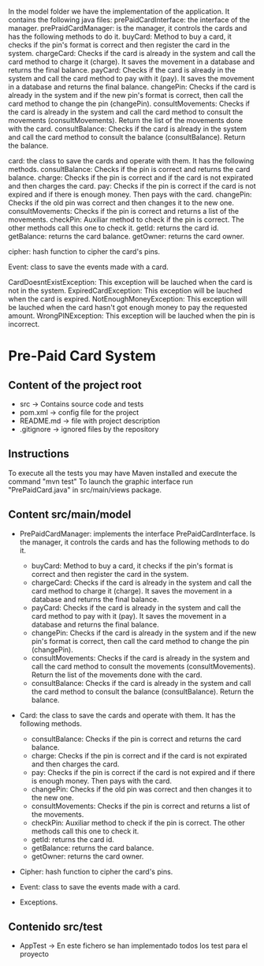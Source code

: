 In the model folder we have the implementation of the application. It contains the following java files:
prePaidCardInterface: the interface of the manager.
prePraidCardManager: is the manager, it controls the cards and has the following methods to do it.
  buyCard: Method to buy a card, it checks if the pin's format is correct and then register the card in the system.
  chargeCard: Checks if the card is already in the system and call the card method to charge it (charge). It saves the movement in a database and returns the final balance.
  payCard: Checks if the card is already in the system and call the card method to pay with it (pay). It saves the movement in a database and returns the final balance.
  changePin: Checks if the card is already in the system and if the new pin's format is correct, then call the card method to change the pin (changePin).
  consultMovements:  Checks if the card is already in the system and call the card method to consult the movements (consultMovements). Return the list of the movements done with the card.
  consultBalance: Checks if the card is already in the system and call the card method to consult the balance (consultBalance). Return the balance.

card: the class to save the cards and operate with them. It has the following methods.
  consultBalance: Checks if the pin is correct and returns the card balance.
  charge: Checks if the pin is correct and if the card is not expirated and then charges the card.
  pay: Checks if the pin is correct if the card is not expired and if there is enough money. Then pays with the card.
  changePin: Checks if the old pin was correct and then changes it to the new one.
  consultMovements: Checks if the pin is correct and returns a list of the movements.
  checkPin: Auxiliar method to check if the pin is correct. The other methods call this one to check it.
  getId: returns the card id.
  getBalance: returns the card balance.
  getOwner: returns the card owner.

cipher: hash function to cipher the card's pins.

Event: class to save the events made with a card.

CardDoesntExistException: This exception will be lauched when the card is not in the system.
ExpiredCardException: This exception will be lauched when the card is expired.
NotEnoughMoneyException: This exception will be lauched when the card hasn't got enough money to pay the requested amount.
WrongPINException: This exception will be lauched when the pin is incorrect.


# **Pre-Paid Card System**

## **Content of the project root**
- src -> Contains source code and tests
- pom.xml -> config file for the project
- README.md -> file with project description
- .gitignore -> ignored files by the repository

## **Instructions**

To execute all the tests you may have Maven installed and execute the command "mvn test"
To launch the graphic interface run "PrePaidCard.java" in src/main/views package.

## **Content src/main/model**
- PrePaidCardManager: implements the interface PrePaidCardInterface. Is the manager, it controls the cards and has the following methods to do it.

  * buyCard: Method to buy a card, it checks if the pin's format is correct and then register the card in the system.
  * chargeCard: Checks if the card is already in the system and call the card method to charge it (charge). It saves the movement in a database and returns the final balance.
  * payCard: Checks if the card is already in the system and call the card method to pay with it (pay). It saves the movement in a database and returns the final balance.
  * changePin: Checks if the card is already in the system and if the new pin's format is correct, then call the card method to change the pin (changePin).
  * consultMovements:  Checks if the card is already in the system and call the card method to consult the movements (consultMovements). Return the list of the movements done with the card.
  * consultBalance: Checks if the card is already in the system and call the card method to consult the balance (consultBalance). Return the balance.


- Card: the class to save the cards and operate with them. It has the following methods.

  * consultBalance: Checks if the pin is correct and returns the card balance.
  * charge: Checks if the pin is correct and if the card is not expirated and then charges the card.
  * pay: Checks if the pin is correct if the card is not expired and if there is enough money. Then pays with the card.
  * changePin: Checks if the old pin was correct and then changes it to the new one.
  * consultMovements: Checks if the pin is correct and returns a list of the movements.
  * checkPin: Auxiliar method to check if the pin is correct. The other methods call this one to check it.
  * getId: returns the card id.
  * getBalance: returns the card balance.
  * getOwner: returns the card owner.
  
  
- Cipher: hash function to cipher the card's pins.

- Event: class to save the events made with a card.

- Exceptions.



## **Contenido src/test**
- AppTest -> En este fichero se han implementado todos los test para el proyecto
